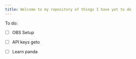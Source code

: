 ```yaml
---
title: Welcome to my repository of things I have yet to do
---
```


To do:
 - [ ] OBS Setup 
 - [ ] API keys geto
 - [ ] Learn panda

